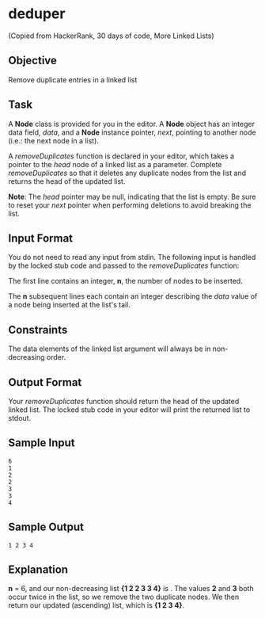 # deduper

(Copied from HackerRank, 30 days of code, More Linked Lists)

## Objective

Remove duplicate entries in a linked list

## Task

A **Node** class is provided for you in the editor. A **Node** object has an
integer data field, _data_, and a **Node** instance pointer, _next_, pointing to
another node (i.e.: the next node in a list).

A _removeDuplicates_ function is declared in your editor, which takes a
pointer to the _head_ node of a linked list as a parameter. Complete
_removeDuplicates_ so that it deletes any duplicate nodes from the list
and returns the head of the updated list.

**Note**: The _head_ pointer may be null, indicating that the list is empty. Be
sure to reset your _next_ pointer when performing deletions to avoid breaking
the list.

## Input Format

You do not need to read any input from stdin. The following input is
handled by the locked stub code and passed to the _removeDuplicates_
function:

The first line contains an integer, **n**, the number of nodes to be inserted.

The **n** subsequent lines each contain an integer describing the _data_ value of a
node being inserted at the list's tail.

## Constraints

The data elements of the linked list argument will always be in non-decreasing order.

## Output Format

Your _removeDuplicates_ function should return the head of the updated
linked list. The locked stub code in your editor will print the
returned list to stdout.

## Sample Input

    6
    1
    2
    2
    3
    3
    4

## Sample Output

    1 2 3 4

## Explanation

**n** = 6, and our non-decreasing list **{1 2 2 3 3 4}** is . The
values **2** and **3** both occur twice in the list, so we remove the
two duplicate nodes. We then return our updated (ascending) list,
which is **{1 2 3 4}**.
